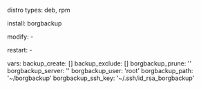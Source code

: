 distro types: deb, rpm

install: borgbackup

modify: -

restart: -

vars:
backup_create: []
backup_exclude: []
borgbackup_prune: ''
borgbackup_server: ''
borgbackup_user: 'root'
borgbackup_path: '~/borgbackup'
borgbackup_ssh_key: '~/.ssh/id_rsa_borgbackup'
